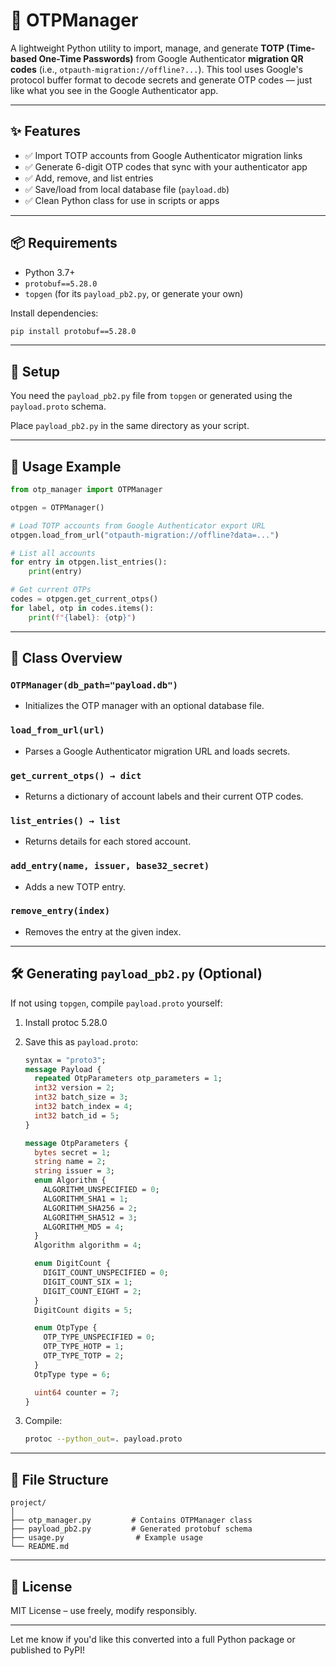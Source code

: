 # 🔐 OTPManager

A lightweight Python utility to import, manage, and generate **TOTP (Time-based One-Time Passwords)** from Google Authenticator **migration QR codes** (i.e., `otpauth-migration://offline?...`). This tool uses Google's protocol buffer format to decode secrets and generate OTP codes — just like what you see in the Google Authenticator app.

---

## ✨ Features

- ✅ Import TOTP accounts from Google Authenticator migration links
- ✅ Generate 6-digit OTP codes that sync with your authenticator app
- ✅ Add, remove, and list entries
- ✅ Save/load from local database file (`payload.db`)
- ✅ Clean Python class for use in scripts or apps

---

## 📦 Requirements

- Python 3.7+
- `protobuf==5.28.0`
- `topgen` (for its `payload_pb2.py`, or generate your own)

Install dependencies:

```bash
pip install protobuf==5.28.0
```

---

## 📁 Setup

You need the `payload_pb2.py` file from `topgen` or generated using the `payload.proto` schema.

Place `payload_pb2.py` in the same directory as your script.

---

## 🚀 Usage Example

```python
from otp_manager import OTPManager

otpgen = OTPManager()

# Load TOTP accounts from Google Authenticator export URL
otpgen.load_from_url("otpauth-migration://offline?data=...")

# List all accounts
for entry in otpgen.list_entries():
    print(entry)

# Get current OTPs
codes = otpgen.get_current_otps()
for label, otp in codes.items():
    print(f"{label}: {otp}")
```

---

## 🧩 Class Overview

### `OTPManager(db_path="payload.db")`

- Initializes the OTP manager with an optional database file.

### `load_from_url(url)`

- Parses a Google Authenticator migration URL and loads secrets.

### `get_current_otps() → dict`

- Returns a dictionary of account labels and their current OTP codes.

### `list_entries() → list`

- Returns details for each stored account.

### `add_entry(name, issuer, base32_secret)`

- Adds a new TOTP entry.

### `remove_entry(index)`

- Removes the entry at the given index.

---

## 🛠️ Generating `payload_pb2.py` (Optional)

If not using `topgen`, compile `payload.proto` yourself:

1. Install protoc 5.28.0

2. Save this as `payload.proto`:

   ```proto
   syntax = "proto3";
   message Payload {
     repeated OtpParameters otp_parameters = 1;
     int32 version = 2;
     int32 batch_size = 3;
     int32 batch_index = 4;
     int32 batch_id = 5;
   }

   message OtpParameters {
     bytes secret = 1;
     string name = 2;
     string issuer = 3;
     enum Algorithm {
       ALGORITHM_UNSPECIFIED = 0;
       ALGORITHM_SHA1 = 1;
       ALGORITHM_SHA256 = 2;
       ALGORITHM_SHA512 = 3;
       ALGORITHM_MD5 = 4;
     }
     Algorithm algorithm = 4;

     enum DigitCount {
       DIGIT_COUNT_UNSPECIFIED = 0;
       DIGIT_COUNT_SIX = 1;
       DIGIT_COUNT_EIGHT = 2;
     }
     DigitCount digits = 5;

     enum OtpType {
       OTP_TYPE_UNSPECIFIED = 0;
       OTP_TYPE_HOTP = 1;
       OTP_TYPE_TOTP = 2;
     }
     OtpType type = 6;

     uint64 counter = 7;
   }
   ```

3. Compile:

   ```bash
   protoc --python_out=. payload.proto
   ```

---

## 📂 File Structure

```
project/
│
├── otp_manager.py         # Contains OTPManager class
├── payload_pb2.py         # Generated protobuf schema
├── usage.py                # Example usage
└── README.md
```

---

## 📄 License

MIT License – use freely, modify responsibly.

---

Let me know if you'd like this converted into a full Python package or published to PyPI!
